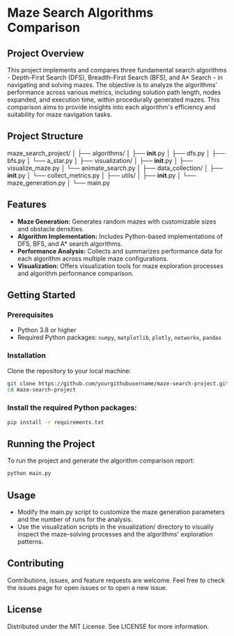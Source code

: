 # Maze Search Algorithms Comparison

## Project Overview

This project implements and compares three fundamental search algorithms - Depth-First Search (DFS), Breadth-First Search (BFS), and A* Search - in navigating and solving mazes. The objective is to analyze the algorithms' performance across various metrics, including solution path length, nodes expanded, and execution time, within procedurally generated mazes. This comparison aims to provide insights into each algorithm's efficiency and suitability for maze navigation tasks.

## Project Structure

maze_search_project/
│
├── algorithms/
│   ├── __init__.py
│   ├── dfs.py
│   ├── bfs.py
│   └── a_star.py
│
├── visualization/
│   ├── __init__.py
│   ├── visualize_maze.py
│   └── animate_search.py
│
├── data_collection/
│   ├── __init__.py
│   └── collect_metrics.py
│
├── utils/
│   ├── __init__.py
│   └── maze_generation.py
│
└── main.py


## Features

- **Maze Generation:** Generates random mazes with customizable sizes and obstacle densities.
- **Algorithm Implementation:** Includes Python-based implementations of DFS, BFS, and A* search algorithms.
- **Performance Analysis:** Collects and summarizes performance data for each algorithm across multiple maze configurations.
- **Visualization:** Offers visualization tools for maze exploration processes and algorithm performance comparison.

## Getting Started

### Prerequisites

- Python 3.8 or higher
- Required Python packages: `numpy`, `matplotlib`, `plotly`, `networkx`, `pandas`

### Installation

Clone the repository to your local machine:

```bash
git clone https://github.com/yourgithubusername/maze-search-project.git
cd maze-search-project

```

### Install the required Python packages:

```bash
pip install -r requirements.txt
```

## Running the Project

To run the project and generate the algorithm comparison report:

``` bash
python main.py

```

## Usage

- Modify the main.py script to customize the maze generation parameters and the number of runs for the analysis.
- Use the visualization scripts in the visualization/ directory to visually inspect the maze-solving processes and the algorithms' exploration patterns.

## Contributing

Contributions, issues, and feature requests are welcome. Feel free to check the issues page for open issues or to open a new issue.

## License

Distributed under the MIT License. See LICENSE for more information.